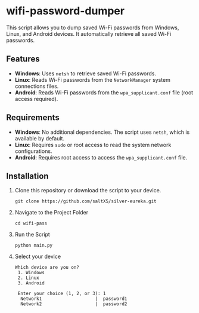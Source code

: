 # wifi-password-dumper

This script allows you to dump saved Wi-Fi passwords from Windows, Linux, and Android devices. It automatically retrieve all saved Wi-Fi passwords.

## Features

- **Windows**: Uses `netsh` to retrieve saved Wi-Fi passwords.
- **Linux**: Reads Wi-Fi passwords from the `NetworkManager` system connections files.
- **Android**: Reads Wi-Fi passwords from the `wpa_supplicant.conf` file (root access required).

## Requirements

- **Windows**: No additional dependencies. The script uses `netsh`, which is available by default.
- **Linux**: Requires `sudo` or root access to read the system network configurations.
- **Android**: Requires root access to access the `wpa_supplicant.conf` file.

## Installation

1. Clone this repository or download the script to your device.
   ```
   git clone https://github.com/saltX5/silver-eureka.git
   ```
2. Navigate to the Project Folder
   ```
   cd wifi-pass
   ```
3. Run the Script
   ```
   python main.py
   ```
3. Select your device
   ```
   Which device are you on?
    1. Windows
    2. Linux
    3. Android

    Enter your choice (1, 2, or 3): 1
     Network1                    |  password1
     Network2                    |  password2
   ```